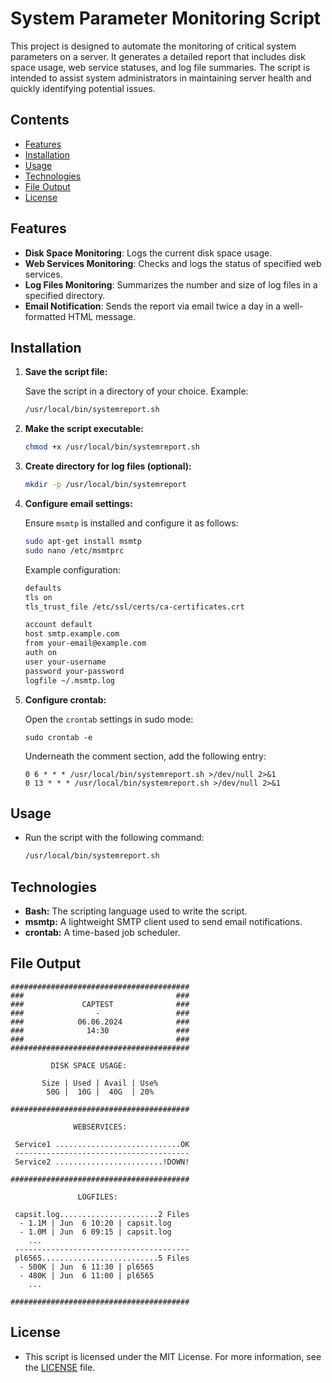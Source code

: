 # System Parameter Monitoring Script

This project is designed to automate the monitoring of critical system parameters on a server. It generates a detailed report that includes disk space usage, web service statuses, and log file summaries. The script is intended to assist system administrators in maintaining server health and quickly identifying potential issues.

## Contents

- [Features](#features)
- [Installation](#installation)
- [Usage](#usage)
- [Technologies](#technologies)
- [File Output](#file-output)
- [License](#license)

## Features

- **Disk Space Monitoring**: Logs the current disk space usage.
- **Web Services Monitoring**: Checks and logs the status of specified web services.
- **Log Files Monitoring**: Summarizes the number and size of log files in a specified directory.
- **Email Notification**: Sends the report via email twice a day in a well-formatted HTML message.

## Installation

1. **Save the script file:**

   Save the script in a directory of your choice. Example:
   ```bash
   /usr/local/bin/systemreport.sh
   ```

2. **Make the script executable:**
   ```bash
   chmod +x /usr/local/bin/systemreport.sh
   ```

3. **Create directory for log files (optional):**
   ```bash
   mkdir -p /usr/local/bin/systemreport
   ```

4. **Configure email settings:**

   Ensure `msmtp` is installed and configure it as follows:
   ```bash
   sudo apt-get install msmtp
   sudo nano /etc/msmtprc
   ```
   Example configuration:
   ```bash
   defaults
   tls on
   tls_trust_file /etc/ssl/certs/ca-certificates.crt

   account default
   host smtp.example.com
   from your-email@example.com
   auth on
   user your-username
   password your-password
   logfile ~/.msmtp.log
   ```
5. **Configure crontab:**

    Open the `crontab` settings in sudo mode:
    ```shell
    sudo crontab -e
    ```

    Underneath the comment section, add the following entry:
    ```shell
    0 6 * * * /usr/local/bin/systemreport.sh >/dev/null 2>&1
    0 13 * * * /usr/local/bin/systemreport.sh >/dev/null 2>&1
    ```

## Usage

- Run the script with the following command:

   ```bash
   /usr/local/bin/systemreport.sh
   ```

## Technologies
- **Bash:** The scripting language used to write the script.
- **msmtp:** A lightweight SMTP client used to send email notifications.
- **crontab:** A time-based job scheduler.

## File Output

```
########################################
###                                  ###
###             CAPTEST              ###
###                -                 ###
###            06.06.2024            ###
###              14:30               ###
###                                  ###
########################################

         DISK SPACE USAGE:

       Size | Used | Avail | Use%
        50G |  10G |  40G  | 20%

########################################

              WEBSERVICES:

 Service1 ............................OK
 ---------------------------------------
 Service2 ........................!DOWN!

########################################

               LOGFILES:

 capsit.log......................2 Files
  - 1.1M | Jun  6 10:20 | capsit.log
  - 1.0M | Jun  6 09:15 | capsit.log
    ...
 ---------------------------------------
 pl6565..........................5 Files
  - 500K | Jun  6 11:30 | pl6565
  - 480K | Jun  6 11:00 | pl6565
    ...

########################################
```

## License

- This script is licensed under the MIT License. For more information, see the [LICENSE](./LICENSE) file.
